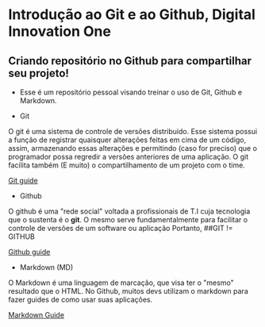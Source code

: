 # Introdução ao Git e ao Github, Digital Innovation One
## Criando repositório no Github para compartilhar seu projeto!

- Esse é um repositório pessoal visando treinar o uso de Git, Github e Markdown.

- Git

O git é uma sistema de controle de versões distribuido. Esse sistema possui a função de registrar quaisquer alterações feitas em cima de um código, assim, armazenando essas alterações e permitindo (caso for preciso) que o programador possa regredir a versões anteriores de uma aplicação. O git facilita também (E muito) o compartilhamento de um projeto com o time.

[Git guide](https://git-scm.com/docs/gittutorial)

- Github

O github é uma "rede social" voltada a profissionais de T.I cuja tecnologia que o sustenta é o **git**. O mesmo serve fundamentalmente para facilitar o controle de versões de um software ou aplicação
Portanto,
 ##GIT != GITHUB

[Github guide](https://docs.github.com/en/get-started/quickstart/hello-world)

- Markdown (MD)

O Markdown é uma linguagem de marcação, que visa ter o "mesmo" resultado que o HTML. No Github, muitos devs utilizam o markdown para fazer guides de como usar suas aplicações.

[Markdown Guide](https://www.markdownguide.org/cheat-sheet/)
